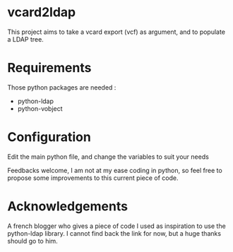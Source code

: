 vcard2ldap
===========

This project aims to take a vcard export (vcf) as argument, and to populate a
LDAP tree.

Requirements
=============

Those python packages are needed :

* python-ldap
* python-vobject

Configuration
===============

Edit the main python file, and change the variables to suit your needs

Feedbacks welcome, I am not at my ease coding in python, so feel free to
propose some improvements to this current piece of code.

Acknowledgements
==================

A french blogger who gives a piece of code I used as inspiration to use the
python-ldap library. I cannot find back the link for now, but a huge thanks
should go to him.


